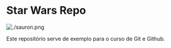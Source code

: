 # Star Wars Repo

![./sauron.png](Sauron)

Este repositório serve de exemplo para o curso de Git e Github.
